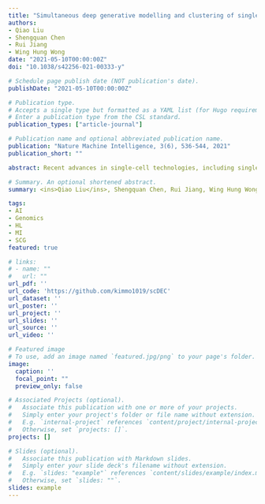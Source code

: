 ```yaml
---
title: "Simultaneous deep generative modelling and clustering of single-cell genomic data"
authors:
- Qiao Liu
- Shengquan Chen
- Rui Jiang
- Wing Hung Wong
date: "2021-05-10T00:00:00Z"
doi: "10.1038/s42256-021-00333-y"

# Schedule page publish date (NOT publication's date).
publishDate: "2021-05-10T00:00:00Z"

# Publication type.
# Accepts a single type but formatted as a YAML list (for Hugo requirements).
# Enter a publication type from the CSL standard.
publication_types: ["article-journal"]

# Publication name and optional abbreviated publication name.
publication: "Nature Machine Intelligence, 3(6), 536-544, 2021"
publication_short: ""

abstract: Recent advances in single-cell technologies, including single-cell ATAC-seq (scATAC-seq), have enabled large-scale profiling of the chromatin accessibility landscape at the single-cell level. However, the characteristics of scATAC-seq data, including high sparsity and high dimensionality, have greatly complicated the computational analysis. Here, we propose scDEC, a computational tool for scATAC-seq analysis with deep generative neural networks. scDEC is built on a pair of generative adversarial networks, and is capable of simultaneously learning the latent representation and inferring cell labels. In a series of experiments, scDEC demonstrates superior performance over other tools in scATAC-seq analysis across multiple datasets and experimental settings. In downstream applications, we demonstrate that the generative power of scDEC helps to infer the trajectory and intermediate state of cells during differentiation and the latent features learned by scDEC can potentially reveal both biological cell types and within-cell-type variations. We also show that it is possible to extend scDEC for the integrative analysis of multi-modal single cell data.

# Summary. An optional shortened abstract.
summary: <ins>Qiao Liu</ins>, Shengquan Chen, Rui Jiang, Wing Hung Wong. ***Nature Machine Intelligence***, 2021.

tags:
- AI
- Genomics
- HL
- MI
- SCG
featured: true

# links:
# - name: ""
#   url: ""
url_pdf: ''
url_code: 'https://github.com/kimmo1019/scDEC'
url_dataset: ''
url_poster: ''
url_project: ''
url_slides: ''
url_source: ''
url_video: ''

# Featured image
# To use, add an image named `featured.jpg/png` to your page's folder. 
image:
  caption: ''
  focal_point: ""
  preview_only: false

# Associated Projects (optional).
#   Associate this publication with one or more of your projects.
#   Simply enter your project's folder or file name without extension.
#   E.g. `internal-project` references `content/project/internal-project/index.md`.
#   Otherwise, set `projects: []`.
projects: []

# Slides (optional).
#   Associate this publication with Markdown slides.
#   Simply enter your slide deck's filename without extension.
#   E.g. `slides: "example"` references `content/slides/example/index.md`.
#   Otherwise, set `slides: ""`.
slides: example
---
```


<!-- {{% callout note %}}
Click the *Cite* button above to demo the feature to enable visitors to import publication metadata into their reference management software.
{{% /callout %}} -->

<!-- {{% callout note %}}
Create your slides in Markdown - click the *Slides* button to check out the example.
{{% /callout %}} -->

<!-- Add the publication's **full text** or **supplementary notes** here. You can use rich formatting such as including [code, math, and images](https://docs.hugoblox.com/content/writing-markdown-latex/). -->
